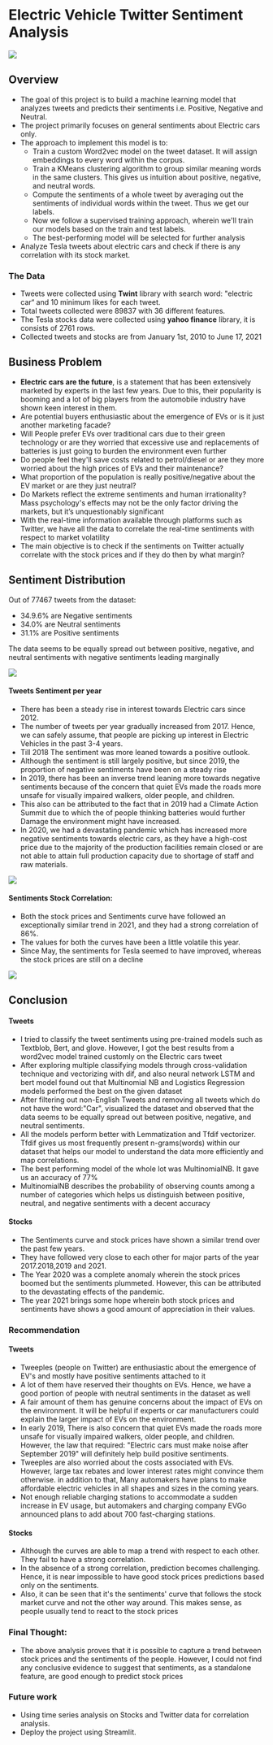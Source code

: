 # Electric Vehicle Twitter Sentiment Analysis

![](images/EV.png)

## Overview
  * The goal of this project is to build a machine learning model that analyzes tweets and predicts their sentiments i.e. Positive, Negative and Neutral.
  * The project primarily focuses on general sentiments about Electric cars only.
  * The approach to implement this model is to:
       <ul>
           <li>Train a custom Word2vec model on the tweet dataset. It will assign embeddings to every word within the corpus.</li>
           <li>Train a KMeans clustering algorithm to group similar meaning words in the same clusters. This gives us intuition about positive, negative, and neutral words.</li>
           <li>Compute the sentiments of a whole tweet by averaging out the sentiments of individual words within the tweet. Thus we get our labels.</li>
           <li> Now we follow a supervised training approach, wherein we'll train our models based on the train and test labels.</li>
           <li>The best-performing model will be selected for further analysis</li>
     </ul>
   *  Analyze Tesla tweets about electric cars and check if there is any correlation with its stock market. 


### The Data
* Tweets were collected using **Twint** library with search word: "electric car“ and 10 minimum likes for each tweet. 
* Total tweets collected were 89837 with 36 different features.
* The Tesla stocks data were collected using **yahoo finance** library, it is consists of 2761 rows.
* Collected tweets and stocks are from January 1st, 2010 to June 17, 2021

## Business Problem

  * **Electric cars are the future**, is a statement that has been extensively marketed by experts in the last few years. Due to this, their popularity is booming and a lot of big players from the automobile industry have shown keen interest in them.
  * Are potential buyers enthusiastic about the emergence of EVs or is it just another marketing facade?
  * Will People prefer EVs over traditional cars due to their green technology or are they worried that excessive use and replacements of batteries is just going to burden the environment even further
  * Do people feel they'll save costs related to petrol/diesel or are they more worried about the high prices of EVs and their maintenance?
  * What proportion of the population is really positive/negative about the EV market or are they  just neutral?
* Do Markets reflect the extreme sentiments and human irrationality? Mass psychology's effects may not be the only factor driving the markets, but it’s unquestionably significant
 * With the real-time information available through platforms such as Twitter, we have all the data to correlate the real-time sentiments with respect to market volatility
 * The main objective is to check if the sentiments on Twitter actually correlate with the stock prices and if they do then by what margin?



## Sentiment Distribution

Out of 77467 tweets from the dataset:
   * 34.9.6% are Negative sentiments
   * 34.0% are Neutral sentiments
   * 31.1% are Positive sentiments
 
The data seems to be equally spread out between positive, negative, and neutral sentiments with negative sentiments leading marginally

![](images/Sentiment_Distribution.png)



#### Tweets Sentiment per year
 * There has been a steady rise in interest towards Electric cars since 2012.
 *  The number of tweets per year gradually increased from 2017. Hence, we can safely assume, that people are picking up interest in Electric Vehicles in the past 3-4 years.
 * Till 2018 The sentiment was more leaned towards a positive outlook.
 * Although the sentiment is still largely positive, but since 2019, the proportion of negative sentiments have been on a steady rise
* In 2019, there has been an inverse trend leaning more towards negative sentiments because of the concern that quiet EVs made the roads more unsafe for visually impaired walkers, older people, and children. 
* This also can be attributed to the fact that in 2019 had a Climate Action Summit due to which the of people thinking batteries would further Damage the environment might have increased.
 *  In 2020, we had a devastating pandemic which has increased more negative sentiments towards electric cars, as  they have a high-cost price due to the majority of the production facilities remain closed or are not able to attain full production capacity due to shortage of staff and raw materials.

![](images/Tweets_per_year.png)

#### Sentiments Stock Correlation:
* Both the stock prices and Sentiments curve have followed an exceptionally similar trend in 2021, and they had a strong correlation of 86%.
* The values for both the curves have been a little volatile this year.
* Since May, the sentiments for Tesla seemed to have improved, whereas the stock prices are still on a decline

![](images/Sentiment_stock%202021.png)


## Conclusion
#### Tweets
* I tried to classify the tweet sentiments using pre-trained models such as Textblob, Bert, and glove. However, I got the best results from a word2vec model trained customly on the Electric cars tweet
* After exploring multiple classifying models through cross-validation technique and vectorizing with dif, and also neural network LSTM and bert model found out that Multinomial NB and Logistics Regression models performed the best on the given dataset
* After filtering out non-English Tweets and removing all tweets which do not have the word:"Car", visualized the dataset and observed that the data seems to be equally spread out between positive, negative, and neutral sentiments.
* All the models perform better with Lemmatization and Tfdif vectorizer. Tfdif gives us most frequently present n-grams(words) within our dataset that helps our model to understand the data more efficiently and map correlations.
* The best performing model of the whole lot was MultinomialNB. It gave us an accuracy of 77% 
* MultinomialNB describes the probability of observing counts among a number of categories which helps us distinguish between positive, neutral, and negative sentiments with a decent accuracy
#### Stocks
* The Sentiments curve and stock prices have shown a similar trend over the past few years. 
* They have followed very close to each other for major parts of the year 2017.2018,2019 and 2021.
* The Year 2020 was a complete anomaly wherein the stock prices boomed but the sentiments plummeted. However, this can be attributed to the devastating effects of the pandemic.
* The year 2021 brings some hope wherein both stock prices and sentiments have shows a good amount of appreciation in their values.

### Recommendation
#### Tweets
* Tweeples (people on Twitter) are enthusiastic about the emergence of EV's and mostly have positive sentiments attached to it
* A lot of them have reserved their thoughts on EVs. Hence, we have a good portion of people with neutral sentiments in the dataset as well
* A fair amount of them has genuine concerns about the impact of EVs on the environment. It will be helpful if experts or car manufacturers could explain the larger impact of EVs on the environment. 
* In early 2019, There is also concern that quiet EVs made the roads more unsafe for visually impaired walkers, older people, and children. However,  the law that required: "Electric cars must make noise after September 2019"  will definitely help build positive sentiments.
* Tweeples are also worried about the costs associated with EVs. However, large tax rebates and lower interest rates might convince them otherwise. in addition to that, Many automakers have plans to make affordable electric vehicles in all shapes and sizes in the coming years.
* Not enough reliable charging stations to accommodate a sudden increase in EV usage, but automakers and charging company EVGo announced plans to add about 700 fast-charging stations. 
#### Stocks
* Although the curves are able to map a trend with respect to each other. They fail to have a strong correlation.
* In the absence of a strong correlation, prediction becomes challenging. Hence, it is near impossible to have good stock prices predictions based only on the sentiments.
* Also, it can be seen that it's the sentiments' curve that follows the stock market curve and not the other way around. This makes sense, as people usually tend to react to the stock prices

### Final Thought:
* The above analysis proves that it is possible to capture a trend between stock prices and the sentiments of the people. However, I could not find any conclusive evidence to suggest that sentiments, as a standalone feature, are good enough to predict stock prices

### Future work
- Using time series analysis on Stocks and Twitter data for correlation analysis.
- Deploy the project using Streamlit.